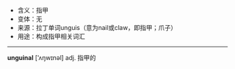 - <span class="definition">含义：指甲</span>
- <span class="definition">变体：无</span>
- <span class="definition">来源：拉丁单词unguis（意为nail或claw，即指甲；爪子）</span>
- <span class="definition">用途：构成指甲相关词汇</span>

---

<span class="vocabulary">**unguinal**</span> ['ʌŋwɪnəl] adj. 指甲的

